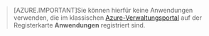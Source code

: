 > [AZURE.IMPORTANT]Sie können hierfür keine Anwendungen verwenden, die im klassischen [Azure-Verwaltungsportal](https://manage.windowsazure.com/) auf der Registerkarte **Anwendungen** registriert sind.

<!---HONumber=Oct15_HO3-->